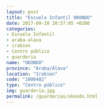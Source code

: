 ```yaml
---
layout: post
title: "Escuela Infantil OKONDO"
date: 2017-09-20 20:57:05 +0200
categories:
- Escuela Infantil
- araba-alava
- irabien
- Centro público
- guarderia
name: "OKONDO"
province: "Araba/Álava"
location: "Irabien"
code: "1000482"
type: "Centro público"
img: guarderia.jpg
permalink: /guarderias/okondo.html
---
```

